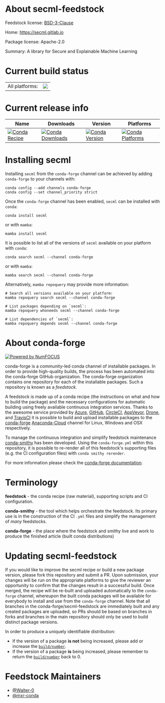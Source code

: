 About secml-feedstock
=====================

Feedstock license: [BSD-3-Clause](https://github.com/conda-forge/secml-feedstock/blob/main/LICENSE.txt)

Home: https://secml.gitlab.io

Package license: Apache-2.0

Summary: A library for Secure and Explainable Machine Learning

Current build status
====================


<table><tr><td>All platforms:</td>
    <td>
      <a href="https://dev.azure.com/conda-forge/feedstock-builds/_build/latest?definitionId=13661&branchName=main">
        <img src="https://dev.azure.com/conda-forge/feedstock-builds/_apis/build/status/secml-feedstock?branchName=main">
      </a>
    </td>
  </tr>
</table>

Current release info
====================

| Name | Downloads | Version | Platforms |
| --- | --- | --- | --- |
| [![Conda Recipe](https://img.shields.io/badge/recipe-secml-green.svg)](https://anaconda.org/conda-forge/secml) | [![Conda Downloads](https://img.shields.io/conda/dn/conda-forge/secml.svg)](https://anaconda.org/conda-forge/secml) | [![Conda Version](https://img.shields.io/conda/vn/conda-forge/secml.svg)](https://anaconda.org/conda-forge/secml) | [![Conda Platforms](https://img.shields.io/conda/pn/conda-forge/secml.svg)](https://anaconda.org/conda-forge/secml) |

Installing secml
================

Installing `secml` from the `conda-forge` channel can be achieved by adding `conda-forge` to your channels with:

```
conda config --add channels conda-forge
conda config --set channel_priority strict
```

Once the `conda-forge` channel has been enabled, `secml` can be installed with `conda`:

```
conda install secml
```

or with `mamba`:

```
mamba install secml
```

It is possible to list all of the versions of `secml` available on your platform with `conda`:

```
conda search secml --channel conda-forge
```

or with `mamba`:

```
mamba search secml --channel conda-forge
```

Alternatively, `mamba repoquery` may provide more information:

```
# Search all versions available on your platform:
mamba repoquery search secml --channel conda-forge

# List packages depending on `secml`:
mamba repoquery whoneeds secml --channel conda-forge

# List dependencies of `secml`:
mamba repoquery depends secml --channel conda-forge
```


About conda-forge
=================

[![Powered by
NumFOCUS](https://img.shields.io/badge/powered%20by-NumFOCUS-orange.svg?style=flat&colorA=E1523D&colorB=007D8A)](https://numfocus.org)

conda-forge is a community-led conda channel of installable packages.
In order to provide high-quality builds, the process has been automated into the
conda-forge GitHub organization. The conda-forge organization contains one repository
for each of the installable packages. Such a repository is known as a *feedstock*.

A feedstock is made up of a conda recipe (the instructions on what and how to build
the package) and the necessary configurations for automatic building using freely
available continuous integration services. Thanks to the awesome service provided by
[Azure](https://azure.microsoft.com/en-us/services/devops/), [GitHub](https://github.com/),
[CircleCI](https://circleci.com/), [AppVeyor](https://www.appveyor.com/),
[Drone](https://cloud.drone.io/welcome), and [TravisCI](https://travis-ci.com/)
it is possible to build and upload installable packages to the
[conda-forge](https://anaconda.org/conda-forge) [Anaconda-Cloud](https://anaconda.org/)
channel for Linux, Windows and OSX respectively.

To manage the continuous integration and simplify feedstock maintenance
[conda-smithy](https://github.com/conda-forge/conda-smithy) has been developed.
Using the ``conda-forge.yml`` within this repository, it is possible to re-render all of
this feedstock's supporting files (e.g. the CI configuration files) with ``conda smithy rerender``.

For more information please check the [conda-forge documentation](https://conda-forge.org/docs/).

Terminology
===========

**feedstock** - the conda recipe (raw material), supporting scripts and CI configuration.

**conda-smithy** - the tool which helps orchestrate the feedstock.
                   Its primary use is in the construction of the CI ``.yml`` files
                   and simplify the management of *many* feedstocks.

**conda-forge** - the place where the feedstock and smithy live and work to
                  produce the finished article (built conda distributions)


Updating secml-feedstock
========================

If you would like to improve the secml recipe or build a new
package version, please fork this repository and submit a PR. Upon submission,
your changes will be run on the appropriate platforms to give the reviewer an
opportunity to confirm that the changes result in a successful build. Once
merged, the recipe will be re-built and uploaded automatically to the
`conda-forge` channel, whereupon the built conda packages will be available for
everybody to install and use from the `conda-forge` channel.
Note that all branches in the conda-forge/secml-feedstock are
immediately built and any created packages are uploaded, so PRs should be based
on branches in forks and branches in the main repository should only be used to
build distinct package versions.

In order to produce a uniquely identifiable distribution:
 * If the version of a package **is not** being increased, please add or increase
   the [``build/number``](https://docs.conda.io/projects/conda-build/en/latest/resources/define-metadata.html#build-number-and-string).
 * If the version of a package **is** being increased, please remember to return
   the [``build/number``](https://docs.conda.io/projects/conda-build/en/latest/resources/define-metadata.html#build-number-and-string)
   back to 0.

Feedstock Maintainers
=====================

* [@Walter-0](https://github.com/Walter-0/)
* [@mxr-conda](https://github.com/mxr-conda/)

